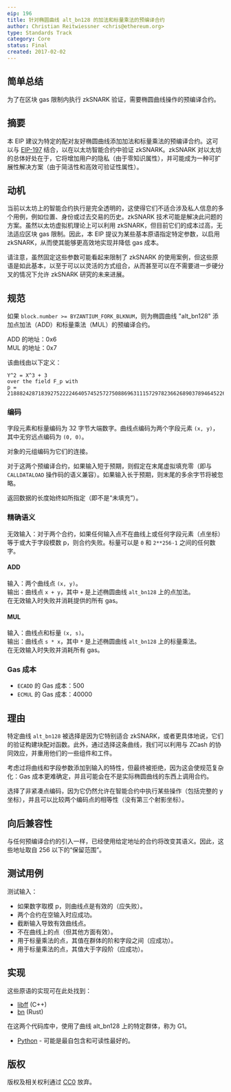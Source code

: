 ```yaml
---
eip: 196
title: 针对椭圆曲线 alt_bn128 的加法和标量乘法的预编译合约
author: Christian Reitwiessner <chris@ethereum.org>
type: Standards Track
category: Core
status: Final
created: 2017-02-02
---
```


## 简单总结

为了在区块 gas 限制内执行 zkSNARK 验证，需要椭圆曲线操作的预编译合约。

## 摘要

本 EIP 建议为特定的配对友好椭圆曲线添加加法和标量乘法的预编译合约。这可以与 [EIP-197](./eip-197.md) 结合，以在以太坊智能合约中验证 zkSNARK。zkSNARK 对以太坊的总体好处在于，它将增加用户的隐私（由于零知识属性），并可能成为一种可扩展性解决方案（由于简洁性和高效可验证性属性）。

## 动机

当前以太坊上的智能合约执行是完全透明的，这使得它们不适合涉及私人信息的多个用例，例如位置、身份或过去交易的历史。zkSNARK 技术可能是解决此问题的方案。虽然以太坊虚拟机理论上可以利用 zkSNARK，但目前它们的成本过高，无法适应区块 gas 限制。因此，本 EIP 提议为某些基本原语指定特定参数，以启用 zkSNARK，从而使其能够更高效地实现并降低 gas 成本。

请注意，虽然固定这些参数可能看起来限制了 zkSNARK 的使用案例，但这些原语是如此基本，以至于可以以灵活的方式组合，从而甚至可以在不需要进一步硬分叉的情况下允许 zkSNARK 研究的未来进展。

## 规范

如果 `block.number >= BYZANTIUM_FORK_BLKNUM`，则为椭圆曲线 "alt_bn128" 添加点加法（ADD）和标量乘法（MUL）的预编译合约。

ADD 的地址：0x6  
MUL 的地址：0x7

该曲线由以下定义：
```
Y^2 = X^3 + 3
over the field F_p with
p = 21888242871839275222246405745257275088696311157297823662689037894645226208583
```

### 编码

字段元素和标量编码为 32 字节大端数字。曲线点编码为两个字段元素 `(x, y)`，其中无穷远点编码为 `(0, 0)`。

对象的元组编码为它们的连接。

对于这两个预编译合约，如果输入短于预期，则假定在末尾虚拟填充零（即与 `CALLDATALOAD` 操作码的语义兼容）。如果输入长于预期，则末尾的多余字节将被忽略。

返回数据的长度始终如所指定（即不是“未填充”）。

### 精确语义

无效输入：对于两个合约，如果任何输入点不在曲线上或任何字段元素（点坐标）等于或大于字段模数 p，则合约失败。标量可以是 `0` 和 `2**256-1` 之间的任何数字。

#### ADD
输入：两个曲线点 `(x, y)`。  
输出：曲线点 `x + y`，其中 `+` 是上述椭圆曲线 `alt_bn128` 上的点加法。  
在无效输入时失败并消耗提供的所有 gas。

#### MUL
输入：曲线点和标量 `(x, s)`。  
输出：曲线点 `s * x`，其中 `*` 是上述椭圆曲线 `alt_bn128` 上的标量乘法。  
在无效输入时失败并消耗所有 gas。

### Gas 成本

 - ``ECADD`` 的 Gas 成本：500
 - ``ECMUL`` 的 Gas 成本：40000

## 理由

特定曲线 `alt_bn128` 被选择是因为它特别适合 zkSNARK，或者更具体地说，它们的验证构建块配对函数。此外，通过选择这条曲线，我们可以利用与 ZCash 的协同效应，并重用他们的一些组件和工件。

考虑过将曲线和字段参数添加到输入的特性，但最终被拒绝，因为这会使规范复杂化：Gas 成本更难确定，并且可能会在不是实际椭圆曲线的东西上调用合约。

选择了非紧凑点编码，因为它仍然允许在智能合约中执行某些操作（包括完整的 y 坐标），并且可以比较两个编码点的相等性（没有第三个射影坐标）。

## 向后兼容性

与任何预编译合约的引入一样，已经使用给定地址的合约将改变其语义。因此，这些地址取自 256 以下的“保留范围”。

## 测试用例

测试输入：

 - 如果数字取模 p，则曲线点是有效的（应失败）。
 - 两个合约在空输入时应成功。
 - 截断输入导致有效曲线点。
 - 不在曲线上的点（但其他方面有效）。
 - 用于标量乘法的点，其值在群体的阶和字段之间（应成功）。
 - 用于标量乘法的点，其值大于字段阶（应成功）。

## 实现

这些原语的实现可在此处找到：

 - [libff](https://github.com/scipr-lab/libff/blob/master/libff/algebra/curves/alt_bn128/alt_bn128_g1.cpp) (C++)
 - [bn](https://github.com/zcash/bn/blob/master/src/groups/mod.rs) (Rust)

在这两个代码库中，使用了曲线 alt_bn128 上的特定群体，称为 G1。

 - [Python](https://github.com/ethereum/py_pairing/blob/master/py_ecc/bn128/bn128_curve.py) - 可能是最自包含和可读性最好的。

## 版权

版权及相关权利通过 [CC0](../LICENSE.md) 放弃。